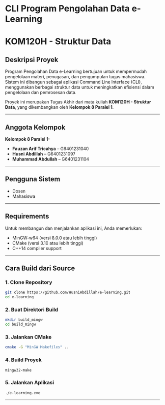 # **CLI Program Pengolahan Data e-Learning**
# KOM120H - Struktur Data


## Deskripsi Proyek

Program Pengolahan Data e-Learning bertujuan untuk mempermudah pengelolaan materi, penugasan, dan pengumpulan tugas mahasiswa. Sistem ini dibangun sebagai aplikasi Command Line Interface (CLI), menggunakan berbagai struktur data untuk meningkatkan efisiensi dalam pengelolaan dan pemrosesan data.

Proyek ini merupakan Tugas Akhir dari mata kuliah **KOM120H - Struktur Data**, yang dikembangkan oleh **Kelompok 8 Paralel 1**.

---

## Anggota Kelompok

**Kelompok 8 Paralel 1:**
- **Fauzan Arif Tricahya** – G6401231040  
- **Husni Abdillah** – G6401231097  
- **Muhammad Abdullah** – G6401231104  

---

## Pengguna Sistem

- Dosen  
- Mahasiswa  

---

## Requirements
Untuk membangun dan menjalankan aplikasi ini, Anda memerlukan:

- MinGW-w64 (versi 8.0.0 atau lebih tinggi)
- CMake (versi 3.10 atau lebih tinggi)
- C++14 compiler support

---

## Cara Build dari Source

### 1. Clone Repository
```bash
git clone https://github.com/HusniAbdillah/e-learning.git
cd e-learning
```

### 2. Buat Direktori Build
```bash
mkdir build_mingw
cd build_mingw
```

### 3. Jalankan CMake
```bash
cmake -G "MinGW Makefiles" ..
```

### 4. Build Proyek
```bash
mingw32-make
```

### 5. Jalankan Aplikasi
```bash
./e-learning.exe
```
---
